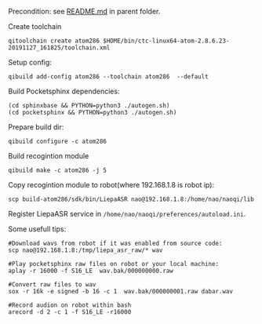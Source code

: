 Precondition: see [README.md](..) in parent folder.

Create toolchain

```
qitoolchain create atom286 $HOME/bin/ctc-linux64-atom-2.8.6.23-20191127_161825/toolchain.xml
```


Setup config:

```
qibuild add-config atom286 --toolchain atom286  --default
```

Build Pocketsphinx dependencies:
```
(cd sphinxbase && PYTHON=python3 ./autogen.sh)
(cd pocketsphinx && PYTHON=python3 ./autogen.sh)
```

Prepare build dir:
```
qibuild configure -c atom286
```

Build recogintion module
```
qibuild make -c atom286 -j 5
```

Copy recogintion module to robot(where 192.168.1.8 is robot ip):
```
scp build-atom286/sdk/bin/LiepaASR nao@192.168.1.8:/home/nao/naoqi/lib
```

Register LiepaASR service in `/home/nao/naoqi/preferences/autoload.ini`.


Some usefull tips:
```
#Download wavs from robot if it was enabled from source code:
scp nao@192.168.1.8:/tmp/liepa_asr_raw/* wav

#Play pocketsphinx raw files on robot or your local machine:
aplay -r 16000 -f S16_LE  wav.bak/000000000.raw

#Convert raw files to wav
sox -r 16k -e signed -b 16 -c 1  wav.bak/000000001.raw dabar.wav

#Record audion on robot within bash
arecord -d 2 -c 1 -f S16_LE -r16000

```

